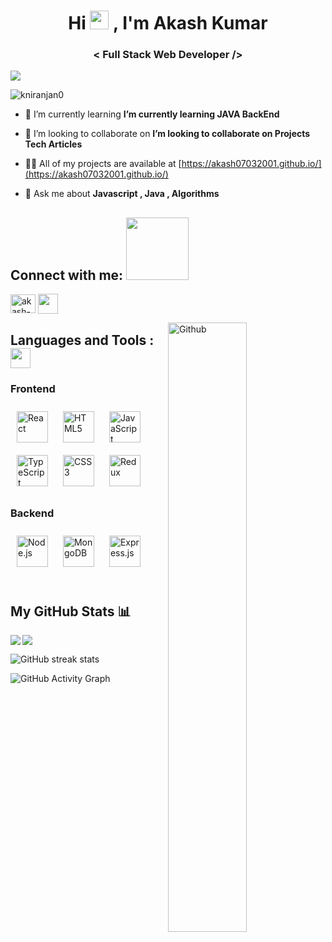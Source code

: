<h1 align="center">Hi <img src="https://user-images.githubusercontent.com/39955420/147578264-bae0526c-028a-49d2-8af8-d08bb4edbd2a.gif" height="30" width="30">
, I'm Akash Kumar</h1>
<h3 align="center">< Full Stack Web Developer /></h3>

<img src="https://user-images.githubusercontent.com/39955420/147578199-56632b69-b3e8-4d9f-97e2-f046a1c2cba0.gif" align="center"  />

<p align="left"> <img src="https://komarev.com/ghpvc/?username=kniranjan0&label=Profile%20views&color=0e75b6&style=flat" alt="kniranjan0" /> </p>

- 🌱 I’m currently learning **I’m currently learning JAVA BackEnd**

- 👯 I’m looking to collaborate on **I’m looking to collaborate on Projects Tech Articles**

- 👨‍💻 All of my projects are available at [https://akash07032001.github.io/](https://akash07032001.github.io/)

- 💬 Ask me about **Javascript , Java , Algorithms**

<h2 align="left">Connect with me: <img src='https://raw.githubusercontent.com/ShahriarShafin/ShahriarShafin/main/Assets/handshake.gif' width="100px"></h2>
<p align="left">

<a href="https://www.linkedin.com/in/akash-kumar-3b8989236/" target="blank"><img align="center" src="https://raw.githubusercontent.com/rahuldkjain/github-profile-readme-generator/master/src/images/icons/Social/linked-in-alt.svg" alt="akash-kumar-3b8989236" height="30" width="40" /></a>
<a href = 'https://github.com/Akash07032001'> <img width = '32px' align= 'center' src="https://raw.githubusercontent.com/rahulbanerjee26/githubAboutMeGenerator/main/icons/github.svg"/></a> 

</p>
<img width="50%" align="right" alt="Github" src="https://i.pinimg.com/originals/fd/a7/c0/fda7c018db9a09ff0ed234957e9b25b9.gif" />
<h2 align="left">Languages and Tools :  <img src = "https://media2.giphy.com/media/QssGEmpkyEOhBCb7e1/giphy.gif?cid=ecf05e47a0n3gi1bfqntqmob8g9aid1oyj2wr3ds3mg700bl&rid=giphy.gif" width = 32px></h2>

### Frontend  
<div >  
<a href="https://reactjs.org/" target="_blank"><img style="margin: 10px" src="https://profilinator.rishav.dev/skills-assets/react-original-wordmark.svg" alt="React" height="50" /></a>  
<a href="https://en.wikipedia.org/wiki/HTML5" target="_blank"><img style="margin: 10px" src="https://profilinator.rishav.dev/skills-assets/html5-original-wordmark.svg" alt="HTML5" height="50" /></a>  
<a href="https://www.javascript.com/" target="_blank"><img style="margin: 10px" src="https://profilinator.rishav.dev/skills-assets/javascript-original.svg" alt="JavaScript" height="50" /></a>  
<a href="https://www.typescriptlang.org/" target="_blank"><img style="margin: 10px" src="https://profilinator.rishav.dev/skills-assets/typescript-original.svg" alt="TypeScript" height="50" /></a>  
<a href="https://www.w3schools.com/css/" target="_blank"><img style="margin: 10px" src="https://profilinator.rishav.dev/skills-assets/css3-original-wordmark.svg" alt="CSS3" height="50" /></a>  
<a href="https://redux.js.org/" target="_blank"><img style="margin: 10px" src="https://profilinator.rishav.dev/skills-assets/redux-original.svg" alt="Redux" height="50" /></a>  
</div>

</td><td valign="top" width="33%">

### Backend  
<div>  
<a href="https://nodejs.org/" target="_blank"><img style="margin: 10px" src="https://profilinator.rishav.dev/skills-assets/nodejs-original-wordmark.svg" alt="Node.js" height="50" /></a>  
<a href="https://www.mongodb.com/" target="_blank"><img style="margin: 10px" src="https://profilinator.rishav.dev/skills-assets/mongodb-original-wordmark.svg" alt="MongoDB" height="50" /></a>  
<a href="https://expressjs.com/" target="_blank"><img style="margin: 10px" src="https://profilinator.rishav.dev/skills-assets/express-original-wordmark.svg" alt="Express.js" height="50" /></a>  
</div>
<br>


## My GitHub Stats 📊

<a href="https://github.com/Akash07032001">
  <img align="center" src="https://github-readme-stats.vercel.app/api/top-langs/?username=Akash07032001" />
</a>
<a href="https://github.com/Akash07032001">
  <img align="left" src="https://github-readme-stats.vercel.app/api?username=Akash07032001&count_private=true&show_icons=true&theme=radical" />
</a>

 
![GitHub streak stats](https://github-readme-streak-stats.herokuapp.com/?user=kniranjan0)

![GitHub Activity Graph](https://activity-graph.herokuapp.com/graph?username=kniranjan0)
